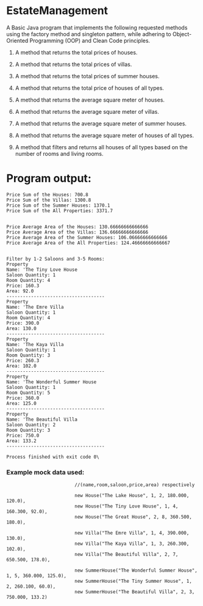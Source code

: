 # EstateManagement

A Basic Java program that implements the following requested methods using the factory method and singleton pattern, while adhering to Object-Oriented Programming (OOP) and Clean Code principles.

1. A method that returns the total prices of houses.
2. A method that returns the total prices of villas.
3. A method that returns the total prices of summer houses.
4. A method that returns the total price of houses of all types.

5. A method that returns the average square meter of houses.
6. A method that returns the average square meter of villas.
7. A method that returns the average square meter of summer houses.
8. A method that returns the average square meter of houses of all types.
 
9. A method that filters and returns all houses of all types based on the number of rooms and living rooms.




# Program output:

```
Price Sum of the Houses: 700.8
Price Sum of the Villas: 1300.8
Price Sum of the Summer Houses: 1370.1
Price Sum of the All Properties: 3371.7


Price Average Area of the Houses: 130.66666666666666
Price Average Area of the Villas: 136.66666666666666
Price Average Area of the Summer Houses: 106.06666666666666
Price Average Area of the All Properties: 124.46666666666667


Filter by 1-2 Saloons and 3-5 Rooms: 
Property
Name: 'The Tiny Love House
Saloon Quantity: 1
Room Quantity: 4
Price: 160.3
Area: 92.0
------------------------------------
Property
Name: 'The Emre Villa
Saloon Quantity: 1
Room Quantity: 4
Price: 390.0
Area: 130.0
------------------------------------
Property
Name: 'The Kaya Villa
Saloon Quantity: 1
Room Quantity: 3
Price: 260.3
Area: 102.0
------------------------------------
Property
Name: 'The Wonderful Summer House
Saloon Quantity: 1
Room Quantity: 5
Price: 360.0
Area: 125.0
------------------------------------
Property
Name: 'The Beautiful Villa
Saloon Quantity: 2
Room Quantity: 3
Price: 750.0
Area: 133.2
------------------------------------

Process finished with exit code 0\
```

### Example mock data used:

```
                         //(name,room,saloon,price,area) respectively

                         new House("The Lake House", 1, 2, 180.000, 120.0),
                         new House("The Tiny Love House", 1, 4, 160.300, 92.0),
                         new House("The Great House", 2, 8, 360.500, 180.0),

                         new Villa("The Emre Villa", 1, 4, 390.000, 130.0),
                         new Villa("The Kaya Villa", 1, 3, 260.300, 102.0),
                         new Villa("The Beautiful Villa", 2, 7, 650.500, 178.0),

                         new SummerHouse("The Wonderful Summer House", 1, 5, 360.000, 125.0),
                         new SummerHouse("The Tiny Summer House", 1, 2, 260.100, 60.0),
                         new SummerHouse("The Beautiful Villa", 2, 3, 750.000, 133.2)
```
